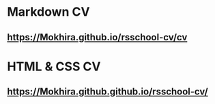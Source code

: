 # Markdown CV
## https://Mokhira.github.io/rsschool-cv/cv
# HTML & CSS CV 
## https://Mokhira.github.github.io/rsschool-cv/